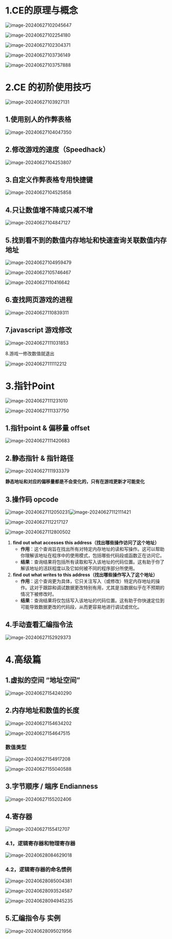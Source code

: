 # 1.CE的原理与概念

![image-20240627102045647](assets/image-20240627102045647.png)

![image-20240627102254180](assets/image-20240627102254180.png)

![image-20240627102304371](assets/image-20240627102304371.png)

![image-20240627103736149](assets/image-20240627103736149.png)

![image-20240627103757888](assets/image-20240627103757888.png)





# 2.CE 的初阶使用技巧



![image-20240627103927131](assets/image-20240627103927131.png)



## 1.使用别人的作弊表格

![image-20240627104047350](assets/image-20240627104047350.png)



## 2.修改游戏的速度（Speedhack）

![image-20240627104253807](assets/image-20240627104253807.png)



## 3.自定义作弊表格专用快捷键

![image-20240627104525858](assets/image-20240627104525858.png)

## 4.只让数值增不降或只减不增

![image-20240627104847127](assets/image-20240627104847127.png)

## 5.找到看不到的数值内存地址和快速查询关联数值内存地址

![image-20240627104959479](assets/image-20240627104959479.png)

![image-20240627105746467](assets/image-20240627105746467.png)

![image-20240627110416642](assets/image-20240627110416642.png)

## 6.查找网页游戏的进程

![image-20240627110839311](assets/image-20240627110839311.png)



## 7.javascript 游戏修改

![image-20240627111031853](assets/image-20240627111031853.png)



8.游戏一修改数值就退出

![image-20240627111112212](assets/image-20240627111112212.png)





# 3.指针Point

![image-20240627111231010](assets/image-20240627111231010.png)

![image-20240627111337750](assets/image-20240627111337750.png)





## 1.指针point & 偏移量 offset

![image-20240627111420683](assets/image-20240627111420683.png)



## 2.静态指针 & 指针路径

![image-20240627111933379](assets/image-20240627111933379.png)

**静态地址和对应的偏移量都是不会变化的，只有在游戏更新才可能变化**



## 3.操作码 opcode

![image-20240627112050231](assets/image-20240627112050231.png)![image-20240627112111421](assets/image-20240627112111421.png)

![image-20240627112217127](assets/image-20240627112217127.png)

![image-20240627112800502](assets/image-20240627112800502.png)

1. **find out what accesses this address（找出哪些操作访问了这个地址）**
   - **作用**：这个查询旨在找出所有对特定内存地址的读和写操作。这可以帮助你理解该地址在程序中的使用模式，包括哪些代码段或函数正在访问它。
   - **结果**：查询结果将包括所有读取和写入该地址的代码位置。这有助于你了解该地址的活跃程度以及它如何被不同的程序部分所使用。
2. **find out what writes to this address（找出哪些操作写入了这个地址）**
   - **作用**：这个查询更为具体，它只关注写入（或修改）特定内存地址的操作。这对于跟踪和调试数据更改特别有用，尤其是当数据似乎在不预期的情况下被修改时。
   - **结果**：查询结果将仅包括写入该地址的代码位置。这有助于你快速定位到可能导致数据更改的代码段，从而更容易地进行调试或优化。



## 4.手动查看汇编指令法

![image-20240627152929373](assets/image-20240627152929373.png)

# 4.高级篇





## 1.虚拟的空间 “地址空间”

![image-20240627154240290](assets/image-20240627154240290.png)



## 2.内存地址和数值的长度

![image-20240627154634202](assets/image-20240627154634202.png)

![image-20240627154647515](assets/image-20240627154647515.png)



### 数值类型

![image-20240627154917208](assets/image-20240627154917208.png)

![image-20240627155040588](assets/image-20240627155040588.png)



## 3.字节顺序 / 端序 Endianness

![image-20240627155202406](assets/image-20240627155202406.png)



## 4.寄存器



![image-20240627155412707](assets/image-20240627155412707.png)



### 4.1，逻辑寄存器和物理寄存器

![image-20240628084629018](assets/image-20240628084629018.png)



### 4.2，逻辑寄存器的命名惯例

![image-20240628085004381](assets/image-20240628085004381.png)

![image-20240628093524587](assets/image-20240628093524587.png)

![image-20240628094945235](assets/image-20240628094945235.png)





## 5.汇编指令与 实例

![image-20240628095021956](assets/image-20240628095021956.png)